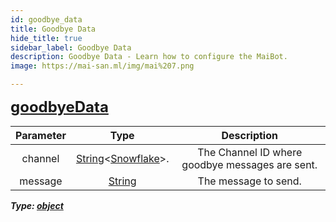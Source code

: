 ```yaml
---
id: goodbye_data
title: Goodbye Data
hide_title: true
sidebar_label: Goodbye Data
description: Goodbye Data - Learn how to configure the MaiBot.
image: https://mai-san.ml/img/mai%207.png

---
```

<b> <font size='5'> [goodbyeData](#) </font>

| Parameter | Type | Description |
|:-:|:-:|:-:|
|channel| [String](https://developer.mozilla.org/en-US/docs/Web/JavaScript/Reference/Global_Objects/String)<[Snowflake](https://discord.js.org/#/docs/main/stable/typedef/Snowflake)>. | The Channel ID where goodbye messages are sent.
|message| [String](https://developer.mozilla.org/en-US/docs/Web/JavaScript/Reference/Global_Objects/String)| The message to send.

*Type: [object](https://developer.mozilla.org/en-US/docs/Web/JavaScript/Reference/Global_Objects/Object)*
